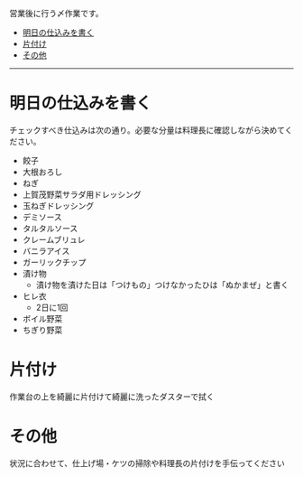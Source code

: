 営業後に行う〆作業です。

<!-- TOC depthFrom:1 depthTo:6 withLinks:1 updateOnSave:1 orderedList:0 -->

- [明日の仕込みを書く](#明日の仕込みを書く)
- [片付け](#片付け)
- [その他](#その他)

<!-- /TOC -->

***

# 明日の仕込みを書く

チェックすべき仕込みは次の通り。必要な分量は料理長に確認しながら決めてください。

- 餃子
- 大根おろし
- ねぎ
- 上賀茂野菜サラダ用ドレッシング
- 玉ねぎドレッシング
- デミソース
- タルタルソース
- クレームブリュレ
- バニラアイス
- ガーリックチップ
- 漬け物
    - 漬け物を漬けた日は「つけもの」つけなかったひは「ぬかまぜ」と書く
- ヒレ衣
    - 2日に1回
- ボイル野菜
- ちぎり野菜

# 片付け

作業台の上を綺麗に片付けて綺麗に洗ったダスターで拭く

# その他

状況に合わせて、仕上げ場・ケツの掃除や料理長の片付けを手伝ってください
